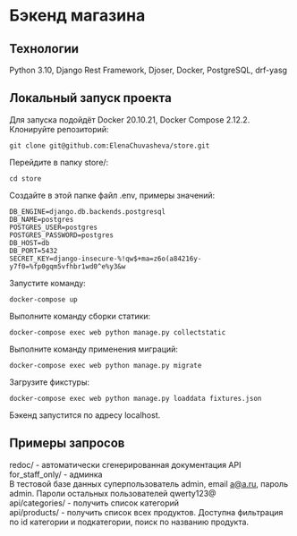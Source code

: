 # Бэкенд магазина
## Технологии
Python 3.10, Django Rest Framework, Djoser, Docker, PostgreSQL, drf-yasg

## Локальный запуск проекта  
Для запуска подойдёт Docker 20.10.21, Docker Compose 2.12.2.  
Клонируйте репозиторий:  
```
git clone git@github.com:ElenaChuvasheva/store.git
```
Перейдите в папку store/:
```
cd store
```
Создайте в этой папке файл .env, примеры значений:
```
DB_ENGINE=django.db.backends.postgresql
DB_NAME=postgres
POSTGRES_USER=postgres
POSTGRES_PASSWORD=postgres
DB_HOST=db
DB_PORT=5432
SECRET_KEY=django-insecure-%!qw$+ma=z6o(a84216y-y7f0=%fp0gqm5vfhbr1wd0^e%y3&w
```
Запустите команду:
```
docker-compose up
```
Выполните команду сборки статики:
```
docker-compose exec web python manage.py collectstatic
```
Выполните команду применения миграций:
```
docker-compose exec web python manage.py migrate
```
Загрузите фикстуры:
```
docker-compose exec web python manage.py loaddata fixtures.json
```
Бэкенд запустится по адресу localhost.

## Примеры запросов
redoc/ - автоматически сгенерированная документация API  
for_staff_only/ - админка  
В тестовой базе данных суперпользователь admin, email a@a.ru, пароль admin. Пароли остальных пользователей qwerty123@  
api/categories/ - получить список категорий  
api/products/ - получить список всех продуктов. Доступна фильтрация по id категории и подкатегории, поиск по названию продукта.
